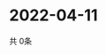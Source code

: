 # 2022-04-11
  共 0条

  <!-- BEGIN -->
  <!-- 最后更新时间Mon Apr 11 2022 21:05:11 GMT+0000 (Coordinated Universal Time) -->
  
  <!-- END -->
  
  